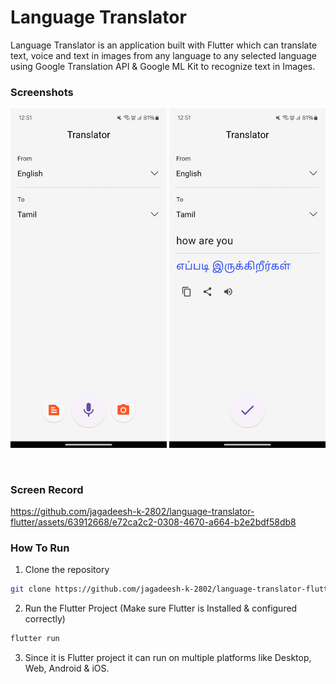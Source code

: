 # Language Translator

Language Translator is an application built with Flutter which can translate text, voice and text in images from any language to any selected language using Google Translation API & Google ML Kit to recognize text in Images.

### Screenshots

[<img src="./screenshots/home.jpg" width="250"/>](/screenshots/home.jpg)
[<img src="./screenshots/result.jpg" width="250"/>](/screenshots/result.jpg)

<br />

### Screen Record

https://github.com/jagadeesh-k-2802/language-translator-flutter/assets/63912668/e72ca2c2-0308-4670-a664-b2e2bdf58db8


### How To Run

1. Clone the repository
```bash
git clone https://github.com/jagadeesh-k-2802/language-translator-flutter.git
```

2. Run the Flutter Project (Make sure Flutter is Installed & configured correctly)
```bash
flutter run
```

3. Since it is Flutter project it can run on multiple platforms like Desktop, Web, Android & iOS.

